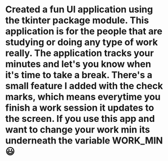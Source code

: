 # Created a fun UI application using the tkinter package module. This application is for the people that are studying or doing any type of work really. The application tracks your minutes and let's you know when it's time to take a break. There's a small feature I added with the check marks, which means everytime you finish a work session it updates to the screen. If you use this app and want to change your work min its underneath the variable WORK_MIN 😃
